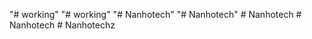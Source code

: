 "# working" 
"# working" 
"# Nanhotech" 
"# Nanhotech" 
#   N a n h o t e c h  
 #   N a n h o t e c h  
 #   N a n h o t e c h z  
 